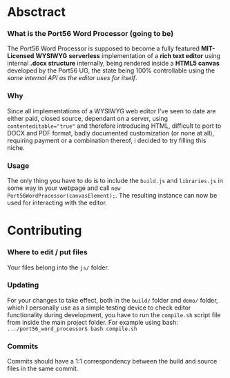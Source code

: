 # Absctract
### What is the Port56 Word Processor (going to be)
The Port56 Word Processor is supposed to become a fully
featured **MIT-Licensed** **WYSIWYG** **serverless**
implementation of a **rich text editor** using internal
**.docx structure** internally, being rendered inside a
**HTML5 canvas** developed by the Port56 UG, the state being
100% controllable using the *same internal API as the editor
uses for itself*.

### Why
Since all implementations of a WYSIWYG web editor I've seen
to date are either paid, closed source, dependant on a
server, using `contenteditable="true"` and therefore
introducing HTML, difficult to port to DOCX and PDF format,
badly documented customization (or none at all), requiring
payment or a combination thereof, i decided to try filling
this niche.

### Usage
The only thing you have to do is to include the `build.js`
and `libraries.js` in some way in your webpage and call
`new Port56WordProcessor(canvasElement);`.
The resulting instance can now be used for interacting with
the editor.

# Contributing
### Where to edit / put files

Your files belong into the `js/` folder.

### Updating

For your changes to take effect, both in the `build/` folder
and `demo/` folder, which I personally use as a simple
testing device to check editor functionality during
development, you have to run the `compile.sh` script file
from inside the main project folder.
For example using bash:
`.../port56_word_processor$ bash compile.sh`

### Commits

Commits should have a 1:1 correspondency between the build
and source files in the same commit.
